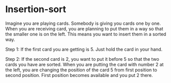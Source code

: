 # Insertion-sort
 Imagine you are playing cards. Somebody is giving you cards one by one. When you are receiving card, you are planning to put them in a way so that the smaller one is on the left. This means you want to insert them in a sorted way.

Step 1: If the first card you are getting is 5. Just hold the card in your hand. 

Step 2: If the second card is 2, you want to put it before 5 so that the two cards you have are sorted. When you are putting the card with number 2 at the left, you are changing the position of the card 5 from first position to second position. First position becomes available and you put 2 there.


